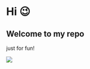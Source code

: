 # Hi 😉
## Welcome to my repo
just for fun!
<div>
  <img src="https://github-readme-stats.vercel.app/api?username=EnzoGuang"
</div>
